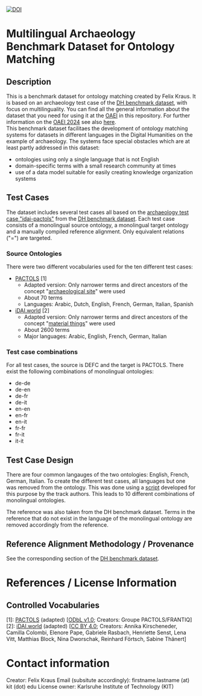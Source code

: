 [![DOI](https://zenodo.org/badge/824415368.svg)](https://zenodo.org/doi/10.5281/zenodo.12731599)

# Multilingual Archaeology Benchmark Dataset for Ontology Matching

## Description

This is a benchmark dataset for ontology matching created by Felix Kraus. It is based on an archaeology test case of the [DH benchmark dataset](https://github.com/FelixFrizzy/DH-benchmark), with focus on multilinguality. You can find all the general information about the dataset that you need for using it at the [OAEI](https://oaei.ontologymatching.org/) in this repository.
For further information on the [OAEI 2024](http://oaei.ontologymatching.org/2024/) see also [here](https://felixfrizzy.github.io/DH-benchmark-multiling/).   
This benchmark dataset facilitaes the development of ontology matching systems for datasets in different languages in the Digital Humanities on the example of archaeology. The systems face special obstacles which are at least partly addressed in this dataset:

- ontologies using only a single language that is not English
- domain-specific terms with a small research community at times
- use of a data model suitable for easily creating knowledge organization systems

## Test Cases

The dataset includes several test cases all based on the [archaeology test case "idai-pactols"](https://github.com/FelixFrizzy/DH-benchmark/tree/main/arch2_idai-pactols) from the [DH benchmark dataset](https://github.com/FelixFrizzy/DH-benchmark). Each test case consists of a monolingual source ontology, a monolingual target ontology and a manually compiled reference alignment. Only equivalent relations ("=") are targeted.

### Source Ontologies

There were two different vocabularies used for the ten different test cases:
- [PACTOLS](https://isl.ics.forth.gr/bbt-federated-thesaurus/PACTOLS/en/) [1]
    - Adapted version: Only narrower terms and direct ancestors of the concept "[archaeological site](https://ark.frantiq.fr/ark:/26678/pcrt9PJh9aTXv4)" were used
    - About 70 terms
    - Languages: Arabic, Dutch, English, French, German, Italian, Spanish
- [iDAI.world](https://isl.ics.forth.gr/bbt-federated-thesaurus/DAI/en/) [2]
    - Adapted version: Only narrower terms and direct ancestors of the concept "[material things](http://thesauri.da2inst.org/_1c0fa2d2)" were used
    - About 2600 terms
    - Major languages: Arabic, English, French, German, Italian

### Test case combinations
For all test cases, the source is DEFC and the target is PACTOLS. There exist the following combinations of monolingual ontologies:
- de-de
- de-en
- de-fr
- de-it
- en-en
- en-fr
- en-it
- fr-fr
- fr-it
- it-it



## Test Case Design
There are four common langauges of the two ontologies: English, French, German, Italian. To create the different test cases, all languages but one was removed from the ontology. This was done using a [script](https://github.com/FelixFrizzy/rdf-tools/tree/main/remove-language) developed for this purpose by the track authors. This leads to 10 different combinations of monolingual ontologies. 

The reference was also taken from the DH benchmark dataset. Terms in the reference that do not exist in the language of the monolingual ontology are removed accordingly from the reference. 

## Reference Alignment Methodology / Provenance
See the corresponding section of the [DH benchmark dataset](https://github.com/FelixFrizzy/DH-benchmark?tab=readme-ov-file#reference-alignment-methodology--provenance). 

# References / License Information
## Controlled Vocabularies
[1]: [PACTOLS](https://isl.ics.forth.gr/bbt-federated-thesaurus/PACTOLS/en/) (adapted) [[ODbL v1.0](https://opendatacommons.org/licenses/odbl/1-0/); Creators: Groupe PACTOLS/FRANTIQ]  
[2]: [iDAI.world](https://isl.ics.forth.gr/bbt-federated-thesaurus/DAI/en/) (adapted)[](https://vocabs.dariah.eu/defc_thesaurus/en/) [[CC BY 4.0](https://creativecommons.org/licenses/by/4.0/deed.en); Creators: Annika Kirscheneder, Camilla Colombi, Elenore Pape, Gabriele Rasbach, Henriette Senst, Lena Vitt, Matthias Block, Nina Dworschak, Reinhard Förtsch, Sabine Thänert]  

# Contact information
Creator: Felix Kraus
Email (subsitute accordingly): firstname.lastname (at) kit (dot) edu
License owner: Karlsruhe Institute of Technology (KIT)
